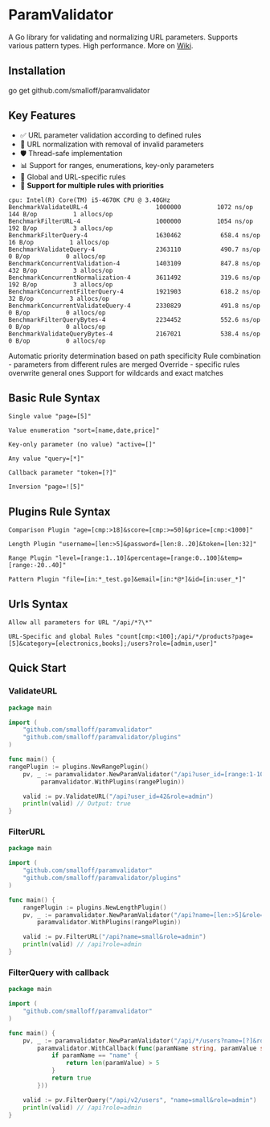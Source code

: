 # ParamValidator

A Go library for validating and normalizing URL parameters. Supports various pattern types. High performance. More on [Wiki](https://github.com/smalloff/paramvalidator/wiki/Documentation).

## Installation
go get github.com/smalloff/paramvalidator

## Key Features

- ✅ URL parameter validation according to defined rules  
- 🔄 URL normalization with removal of invalid parameters  
- 🛡️ Thread-safe implementation  
- 📊 Support for ranges, enumerations, key-only parameters  
- 🎯 Global and URL-specific rules  
- 🔀 **Support for multiple rules with priorities**

```
cpu: Intel(R) Core(TM) i5-4670K CPU @ 3.40GHz
BenchmarkValidateURL-4               	 1000000	      1072 ns/op	     144 B/op	       1 allocs/op
BenchmarkFilterURL-4                 	 1000000	      1054 ns/op	     192 B/op	       3 allocs/op
BenchmarkFilterQuery-4               	 1630462	       658.4 ns/op	      16 B/op	       1 allocs/op
BenchmarkValidateQuery-4             	 2363110	       490.7 ns/op	       0 B/op	       0 allocs/op
BenchmarkConcurrentValidation-4      	 1403109	       847.8 ns/op	     432 B/op	       3 allocs/op
BenchmarkConcurrentNormalization-4   	 3611492	       319.6 ns/op	     192 B/op	       3 allocs/op
BenchmarkConcurrentFilterQuery-4     	 1921903	       618.2 ns/op	      32 B/op	       3 allocs/op
BenchmarkConcurrentValidateQuery-4   	 2330829	       491.8 ns/op	       0 B/op	       0 allocs/op
BenchmarkFilterQueryBytes-4          	 2234452	       552.6 ns/op	       0 B/op	       0 allocs/op
BenchmarkValidateQueryBytes-4        	 2167021	       538.4 ns/op	       0 B/op	       0 allocs/op
```

Automatic priority determination based on path specificity
Rule combination - parameters from different rules are merged
Override - specific rules overwrite general ones
Support for wildcards and exact matches


## Basic Rule Syntax
```
Single value "page=[5]"

Value enumeration "sort=[name,date,price]"

Key-only parameter (no value) "active=[]"

Any value "query=[*]"

Callback parameter "token=[?]"

Inversion "page=![5]"
```

## Plugins Rule Syntax
```
Comparison Plugin "age=[cmp:>18]&score=[cmp:>=50]&price=[cmp:<1000]"

Length Plugin "username=[len:>5]&password=[len:8..20]&token=[len:32]"

Range Plugin "level=[range:1..10]&percentage=[range:0..100]&temp=[range:-20..40]"

Pattern Plugin "file=[in:*_test.go]&email=[in:*@*]&id=[in:user_*]"
```

## Urls Syntax
```
Allow all parameters for URL "/api/*?\*"

URL-Specific and global Rules "count[cmp:<100];/api/*/products?page=[5]&category=[electronics,books];/users?role=[admin,user]"
```

## Quick Start


### ValidateURL
```go
package main

import (
    "github.com/smalloff/paramvalidator"
    "github.com/smalloff/paramvalidator/plugins"
)

func main() {
rangePlugin := plugins.NewRangePlugin()
    pv, _ := paramvalidator.NewParamValidator("/api?user_id=[range:1-100]&role=[moderator,admin]",
         paramvalidator.WithPlugins(rangePlugin))

    valid := pv.ValidateURL("/api?user_id=42&role=admin")
    println(valid) // Output: true
}
```

### FilterURL
```go
package main

import (
	"github.com/smalloff/paramvalidator"
	"github.com/smalloff/paramvalidator/plugins"
)

func main() {
	rangePlugin := plugins.NewLengthPlugin()
	pv, _ := paramvalidator.NewParamValidator("/api?name=[len:>5]&role=[moderator,admin]",
		paramvalidator.WithPlugins(rangePlugin))

	valid := pv.FilterURL("/api?name=small&role=admin")
	println(valid) // /api?role=admin
}
```

### FilterQuery with callback
```go
package main

import (
	"github.com/smalloff/paramvalidator"
)

func main() {
	pv, _ := paramvalidator.NewParamValidator("/api/*/users?name=[?]&role=[moderator,admin]",
		paramvalidator.WithCallback(func(paramName string, paramValue string) bool {
			if paramName == "name" {
				return len(paramValue) > 5
			}
			return true
		}))

	valid := pv.FilterQuery("/api/v2/users", "name=small&role=admin")
	println(valid) // /api?role=admin
}
```
